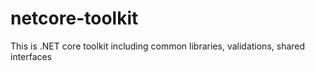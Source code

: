 # netcore-toolkit
This is .NET core toolkit including common libraries, validations, shared interfaces
